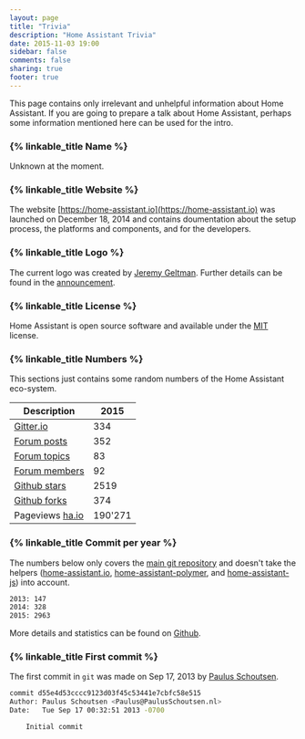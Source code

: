 ```yaml
---
layout: page
title: "Trivia"
description: "Home Assistant Trivia"
date: 2015-11-03 19:00
sidebar: false
comments: false
sharing: true
footer: true
---
```


This page contains only irrelevant and unhelpful information about Home Assistant. If you are going to prepare a talk about Home Assistant, perhaps some information mentioned here can be used for the intro.

### {% linkable_title Name %}

Unknown at the moment.

### {% linkable_title Website %}

The website [https://home-assistant.io](https://home-assistant.io) was launched on December 18, 2014 and contains doumentation about the setup process, the platforms and components, and for the developers.

### {% linkable_title Logo %}

The current logo was created by [Jeremy Geltman](http://jeremygeltman.com/). Further details can be found in the [announcement](/blog/2015/03/08/new-logo/).

### {% linkable_title License %}

Home Assistant is open source software and available under the [MIT](https://opensource.org/licenses/MIT) license.

### {% linkable_title Numbers %} 

This sections just contains some random numbers of the Home Assistant eco-system.

| Description  | 2015   |
|---|---|
| [Gitter.io](https://gitter.im/balloob/home-assistant)  | 334  |
| [Forum posts](https://automic.us/forum/index.php) | 352 |
| [Forum topics](https://automic.us/forum/index.php) | 83 |
| [Forum members](https://automic.us/forum/index.php) | 92 |
| [Github stars](https://github.com/balloob/home-assistant/stargazers)  | 2519  |
| [Github forks](https://github.com/balloob/home-assistant/network) | 374 |
| Pageviews [ha.io](https://home-assistant.io) | 190'271|

### {% linkable_title Commit per year %}

The numbers below only covers the [main git repository](https://github.com/balloob/home-assistant/) and doesn't take the helpers ([home-assistant.io](https://github.com/balloob/home-assistant.io), [home-assistant-polymer](https://github.com/balloob/home-assistant-polymer), and [home-assistant-js](https://github.com/balloob/home-assistant-js)) into account.

```bash
2013: 147
2014: 328
2015: 2963
```

More details and statistics can be found on [Github](https://github.com/balloob/home-assistant/graphs/contributors).

### {% linkable_title First commit %}

The first commit in `git` was made on Sep 17, 2013 by [Paulus Schoutsen](https://github.com/balloob). 

```bash
commit d55e4d53cccc9123d03f45c53441e7cbfc58e515
Author: Paulus Schoutsen <Paulus@PaulusSchoutsen.nl>
Date:   Tue Sep 17 00:32:51 2013 -0700

    Initial commit
```
